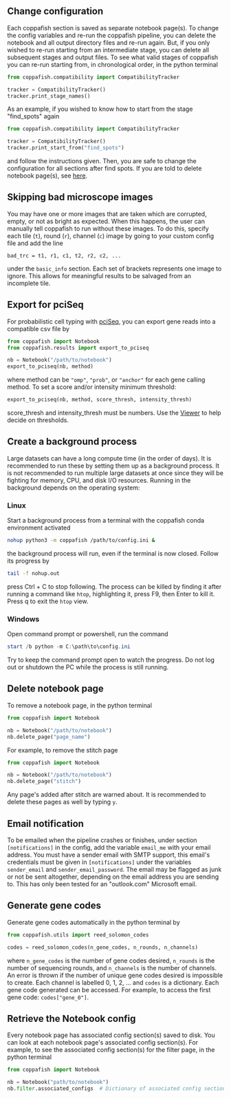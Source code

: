 ## Change configuration

Each coppafish section is saved as separate notebook page(s). To change the config variables and re-run the coppafish
pipeline, you can delete the notebook and all output directory files and re-run again. But, if you only wished to
re-run starting from an intermediate stage, you can delete all subsequent stages and output files. To see what valid
stages of coppafish you can re-run starting from, in chronological order, in the python terminal

```py
from coppafish.compatibility import CompatibilityTracker

tracker = CompatibilityTracker()
tracker.print_stage_names()
```

As an example, if you wished to know how to start from the stage "find_spots" again

```py
from coppafish.compatibility import CompatibilityTracker

tracker = CompatibilityTracker()
tracker.print_start_from("find_spots")
```

and follow the instructions given. Then, you are safe to change the configuration for all sections after find spots. If
you are told to delete notebook page(s), see [here](#delete-notebook-page).

## Skipping bad microscope images

You may have one or more images that are taken which are corrupted, empty, or not as bright as expected. When this
happens, the user can manually tell coppafish to run without these images. To do this, specify each tile (`t`), round
(`r`), channel (`c`) image by going to your custom config file and add the line

```
bad_trc = t1, r1, c1, t2, r2, c2, ...
```

under the `basic_info` section. Each set of brackets represents one image to ignore. This allows for meaningful
results to be salvaged from an incomplete tile.

## Export for pciSeq

For probabilistic cell typing with [pciSeq](https://github.com/acycliq/pciSeq), you can export gene reads into a
compatible csv file by

```py
from coppafish import Notebook
from coppafish.results import export_to_pciseq

nb = Notebook("/path/to/notebook")
export_to_pciseq(nb, method)
```

where method can be `"omp"`, `"prob"`, or `"anchor"` for each gene calling method. To set a score and/or intensity
minimum threshold:

```py
export_to_pciseq(nb, method, score_thresh, intensity_thresh)
```

score_thresh and intensity_thresh must be numbers. Use the [Viewer](diagnostics.md#viewer) to help decide on thresholds.

## Create a background process

Large datasets can have a long compute time (in the order of days). It is recommended to run these by setting them up
as a background process. It is not recommended to run multiple large datasets at once since they will be fighting for
memory, CPU, and disk I/O resources. Running in the background depends on the operating system:

### Linux

Start a background process from a terminal with the coppafish conda environment activated

```bash
nohup python3 -m coppafish /path/to/config.ini &
```

the background process will run, even if the terminal is now closed. Follow its progress by

```bash
tail -f nohup.out
```

press Ctrl + C to stop following. The process can be killed by finding it after running a command like `htop`,
highlighting it, press F9, then Enter to kill it. Press q to exit the `htop` view.

### Windows

Open command prompt or powershell, run the command

```powershell
start /b python -m C:\path\to\config.ini
```

Try to keep the command prompt open to watch the progress. Do not log out or shutdown the PC while the process is still
running.

## Delete notebook page

To remove a notebook page, in the python terminal

```py
from coppafish import Notebook

nb = Notebook("/path/to/notebook")
nb.delete_page("page_name")
```

For example, to remove the stitch page

```py
from coppafish import Notebook

nb = Notebook("/path/to/notebook")
nb.delete_page("stitch")
```

Any page's added after stitch are warned about. It is recommended to delete these pages as well by typing `y`.

## Email notification

To be emailed when the pipeline crashes or finishes, under section `[notifications]` in the config, add the variable
`email_me` with your email address. You must have a sender email with SMTP support, this email's credentials must be
given in `[notifications]` under the variables `sender_email` and `sender_email_password`. The email may be flagged as
junk or not be sent altogether, depending on the email address you are sending to. This has only been tested for an
"outlook.com" Microsoft email.

## Generate gene codes

Generate gene codes automatically in the python terminal by

```py
from coppafish.utils import reed_solomon_codes

codes = reed_solomon_codes(n_gene_codes, n_rounds, n_channels)
```

where `n_gene_codes` is the number of gene codes desired, `n_rounds` is the number of sequencing rounds, and
`n_channels` is the number of channels. An error is thrown if the number of unique gene codes desired is impossible to
create. Each channel is labelled 0, 1, 2, ... and `codes` is a dictionary. Each gene code generated can be accessed.
For example, to access the first gene code: `codes["gene_0"]`.

## Retrieve the Notebook config

Every notebook page has associated config section(s) saved to disk. You can look at each notebook page's associated
config section(s). For example, to see the associated config section(s) for the filter page, in the python terminal

```py
from coppafish import Notebook

nb = Notebook("path/to/notebook")
nb.filter.associated_configs  # Dictionary of associated config sections.
```
